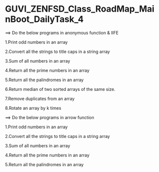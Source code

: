 # GUVI_ZENFSD_Class_RoadMap_MainBoot_DailyTask_4

==> Do the below programs in anonymous function & IIFE

1.Print odd numbers in an array

2.Convert all the strings to title caps in a string array

3.Sum of all numbers in an array

4.Return all the prime numbers in an array

5.Return all the palindromes in an array

6.Return median of two sorted arrays of the same size.

7.Remove duplicates from an array

8.Rotate an array by k times

==> Do the below programs in arrow function

1.Print odd numbers in an array

2.Convert all the strings to title caps in a string array

3.Sum of all numbers in an array

4.Return all the prime numbers in an array

5.Return all the palindromes in an array

